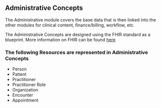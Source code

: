 ## Administrative Concepts

The Administrative module covers the base data that is then linked into the other modules for clinical content, finance/billing, workflow, etc.

The Administrative Concepts are designed using the FHIR standard as a blueprint. More information on FHIR can be found [here](https://www.hl7.org/fhir/administration-module.html)

### The following Resources are represented in Administrative Concepts
* Person
* Patient
* Practitioner
* Practitioner Role
* Organization
* Encounter
* Appointment